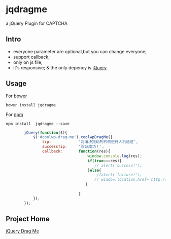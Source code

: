 # jqdragme
a jQuery Plugin for CAPTCHA
## Intro
* everyone parameter are optional,but you can change everyone;
* support callback;
* only on js file;
* it's responsive;
& the only depency is [jQuery](https://github.com/jquery/jquery).
## Usage

For [bower](https://github.com/bower/bower)
```
bower install jqdragme

```
For [npm](https://github.com/npm/npm)
```
npm install  jqdragme --save
```

```javascript
        jQuery(function($){
            $('#coolwp-drag-me').coolwpDragMe({
                tip:            '将滑块拖动到右侧进行人机验证',
                successTip:     '验证成功！',
                callback:       function(res){
                                    window.console.log(res);
                                    if(true===res){
                                       // alert('success!');
                                    }else{
                                        //alert('failure!');
                                       // window.location.href='http://coolwp.com/create-jquery-plugin-3.html';
                                   }
                             
                                }
            });
        });   
```

## Project Home

[jQuery Drag Me](http://coolwp.com/create-jquery-plugin-3.html)